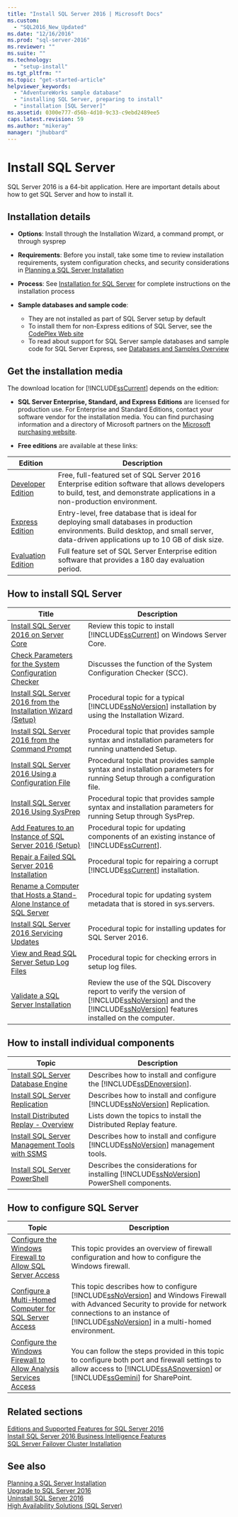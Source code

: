 ```yaml
---
title: "Install SQL Server 2016 | Microsoft Docs"
ms.custom: 
  - "SQL2016_New_Updated"
ms.date: "12/16/2016"
ms.prod: "sql-server-2016"
ms.reviewer: ""
ms.suite: ""
ms.technology: 
  - "setup-install"
ms.tgt_pltfrm: ""
ms.topic: "get-started-article"
helpviewer_keywords: 
  - "AdventureWorks sample database"
  - "installing SQL Server, preparing to install"
  - "installation [SQL Server]"
ms.assetid: 0300e777-d56b-4d10-9c33-c9ebd2489ee5
caps.latest.revision: 59
ms.author: "mikeray"
manager: "jhubbard"
---
```

# Install SQL Server
  SQL Server 2016 is a 64-bit application. Here are important details about how to get SQL Server and how to install it.

## Installation details
  
*  **Options**: Install through the Installation Wizard, a command prompt, or through sysprep
 
*  **Requirements**: Before you install, take some time to review installation requirements, system configuration checks, and security considerations in [Planning a SQL Server Installation](../../sql-server/install/planning-a-sql-server-installation.md) 

* **Process**: See [Installation for SQL Server](../../database-engine/install-windows/installation-for-sql-server-2016.md) for complete instructions on the installation process

* **Sample databases and sample code**: 
    * They are not installed as part of SQL Server setup by default 
    * To install them for non-Express editions of SQL Server, see the [CodePlex Web site](http://go.microsoft.com/fwlink/?LinkId=87843)
    * To read about support for SQL Server sample databases and sample code for SQL Server Express, see [Databases and Samples Overview](http://go.microsoft.com/fwlink/?LinkId=110391)
    

## Get the installation media

The download location for [!INCLUDE[ssCurrent](../../includes/sscurrent-md.md)] depends on the edition:

- **SQL Server Enterprise, Standard, and Express Editions** are licensed for production use. For Enterprise and Standard Editions, contact your software vendor for the installation media. You can find purchasing information and a directory of Microsoft partners on the [Microsoft purchasing website](https://www.microsoft.com/en-us/server-cloud/products/sql-server/overview.aspx). 

- **Free editions** are available at these links:

| Edition | Description
|---------|--------
|[Developer Edition](http://myprodscussu1.app.vssubscriptions.visualstudio.com/Downloads?q=SQL%20Server%20Developer) | Free, full-featured set of SQL Server 2016 Enterprise edition software that allows developers to build, test, and demonstrate applications in a non-production environment. 
|[Express Edition](https://www.microsoft.com/sql-server/sql-server-editions-express)|  Entry-level, free database that is ideal for deploying small databases in production environments. Build desktop, and small server, data-driven applications up to 10 GB of disk size. 
| [Evaluation Edition](http://technet.microsoft.com/evalcenter/mt130694) | Full feature set of SQL Server Enterprise edition software that provides a 180 day evaluation period.
   
 
  

## How to install SQL Server
 
|Title|Description|  
|-----------|-----------------|  
|[Install SQL Server 2016 on Server Core](../../database-engine/install-windows/install-sql-server-on-server-core.md)|Review this topic to install [!INCLUDE[ssCurrent](../../includes/sscurrent-md.md)] on Windows Server Core.|  
|[Check Parameters for the System Configuration Checker](../../database-engine/install-windows/check-parameters-for-the-system-configuration-checker.md)|Discusses the function of the System Configuration Checker (SCC).|  
|[Install SQL Server 2016 from the Installation Wizard &#40;Setup&#41;](../../database-engine/install-windows/install-sql-server-from-the-installation-wizard-setup.md)|Procedural topic for a typical [!INCLUDE[ssNoVersion](../../includes/ssnoversion-md.md)] installation by using the Installation Wizard.|  
|[Install SQL Server 2016 from the Command Prompt](../../database-engine/install-windows/install-sql-server-2016-from-the-command-prompt.md)|Procedural topic that provides sample syntax and installation parameters for running unattended Setup.|  
|[Install SQL Server 2016 Using a Configuration File](../../database-engine/install-windows/install-sql-server-2016-using-a-configuration-file.md)|Procedural topic that provides sample syntax and installation parameters for running Setup through a configuration file.|  
|[Install SQL Server 2016 Using SysPrep](../../database-engine/install-windows/install-sql-server-using-sysprep.md)|Procedural topic that provides sample syntax and installation parameters for running Setup through SysPrep.|  
|[Add Features to an Instance of SQL Server 2016 &#40;Setup&#41;](../../database-engine/install-windows/add-features-to-an-instance-of-sql-server-2016-setup.md)|Procedural topic for updating components of an existing instance of [!INCLUDE[ssCurrent](../../includes/sscurrent-md.md)].|  
|[Repair a Failed SQL Server 2016 Installation](../../database-engine/install-windows/repair-a-failed-sql-server-installation.md)|Procedural topic for repairing a corrupt [!INCLUDE[ssCurrent](../../includes/sscurrent-md.md)] installation.|  
|[Rename a Computer that Hosts a Stand-Alone Instance of SQL Server](../../database-engine/install-windows/rename-a-computer-that-hosts-a-stand-alone-instance-of-sql-server.md)|Procedural topic for updating system metadata that is stored in sys.servers.|  
|[Install SQL Server 2016 Servicing Updates](../../database-engine/install-windows/install-sql-server-servicing-updates.md)|Procedural topic for installing updates for SQL Server 2016.|  
|[View and Read SQL Server Setup Log Files](../../database-engine/install-windows/view-and-read-sql-server-setup-log-files.md)|Procedural topic for checking errors in setup log files.|  
|[Validate a SQL Server Installation](../../database-engine/install-windows/validate-a-sql-server-installation.md)|Review the use of the SQL Discovery report to verify the version of [!INCLUDE[ssNoVersion](../../includes/ssnoversion-md.md)] and the [!INCLUDE[ssNoVersion](../../includes/ssnoversion-md.md)] features installed on the computer.|  
  
  
## How to install individual components  
  
|Topic|Description|  
|-----------|-----------------|  
|[Install SQL Server Database Engine](../../database-engine/install-windows/install-sql-server-database-engine.md)|Describes how to install and configure the [!INCLUDE[ssDEnoversion](../../includes/ssdenoversion-md.md)].|  
|[Install SQL Server Replication](../../database-engine/install-windows/install-sql-server-replication.md)|Describes how to install and configure [!INCLUDE[ssNoVersion](../../includes/ssnoversion-md.md)] Replication.|  
|[Install Distributed Replay - Overview](../../tools/distributed-replay/install-distributed-replay-overview.md)|Lists down the topics to install the Distributed Replay feature.|  
|[Install SQL Server Management Tools with SSMS](http://msdn.microsoft.com/library/af68d59a-a04d-4f23-9967-ad4ee2e63381)|Describes how to install and configure [!INCLUDE[ssNoVersion](../../includes/ssnoversion-md.md)] management tools.|  
|[Install SQL Server PowerShell](../../database-engine/install-windows/install-sql-server-powershell.md)|Describes the considerations for installing [!INCLUDE[ssNoVersion](../../includes/ssnoversion-md.md)] PowerShell components.|  
  

## How to configure SQL Server  
  
|Topic|Description|  
|-----------|-----------------|  
|[Configure the Windows Firewall to Allow SQL Server Access](../../sql-server/install/configure-the-windows-firewall-to-allow-sql-server-access.md)|This topic provides an overview of firewall configuration and how to configure the Windows firewall.|  
|[Configure a Multi-Homed Computer for SQL Server Access](../../sql-server/install/configure-a-multi-homed-computer-for-sql-server-access.md)|This topic describes how to configure [!INCLUDE[ssNoVersion](../../includes/ssnoversion-md.md)] and Windows Firewall with Advanced Security to provide for network connections to an instance of [!INCLUDE[ssNoVersion](../../includes/ssnoversion-md.md)] in a multi-homed environment.|  
|[Configure the Windows Firewall to Allow Analysis Services Access](../../analysis-services/instances/configure-the-windows-firewall-to-allow-analysis-services-access.md)|You can follow the steps provided in this topic to configure both port and firewall settings to allow access to [!INCLUDE[ssASnoversion](../../includes/ssasnoversion-md.md)] or [!INCLUDE[ssGemini](../../includes/ssgemini-md.md)] for SharePoint.|  
  
## Related sections  
[Editions and Supported Features for SQL Server 2016](../../sql-server/editions-and-supported-features-for-sql-server-2016.md)  
[Install SQL Server 2016 Business Intelligence Features](../../sql-server/install/install-sql-server-business-intelligence-features.md)  
  [SQL Server Failover Cluster Installation](../../sql-server/failover-clusters/install/sql-server-failover-cluster-installation.md)  
 
  
## See also  

[Planning a SQL Server Installation](../../sql-server/install/planning-a-sql-server-installation.md)   
 [Upgrade to SQL Server 2016](../../database-engine/install-windows/upgrade-sql-server.md)   
 [Uninstall SQL Server 2016](../../sql-server/install/uninstall-sql-server.md)   
 [High Availability Solutions &#40;SQL Server&#41;](../../sql-server/failover-clusters/high-availability-solutions-sql-server.md)  
  
  
